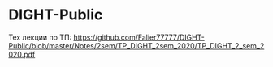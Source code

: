 # DIGHT-Public
Тех лекции по ТП: https://github.com/Falier77777/DIGHT-Public/blob/master/Notes/2sem/TP_DIGHT_2sem_2020/TP_DIGHT_2_sem_2020.pdf
